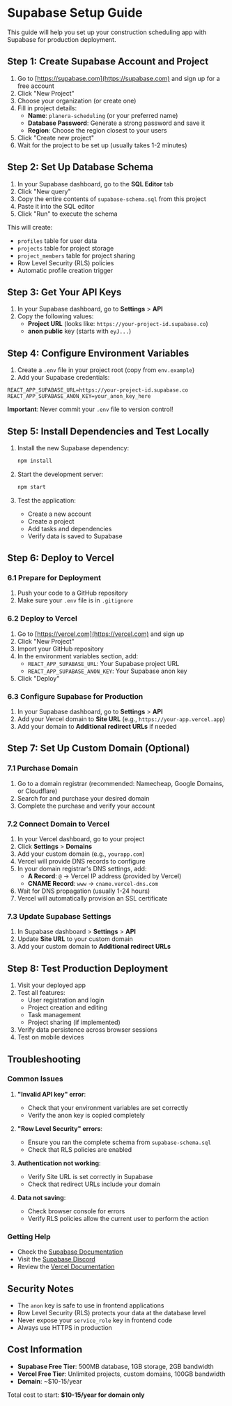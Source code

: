 # Supabase Setup Guide

This guide will help you set up your construction scheduling app with Supabase for production deployment.

## Step 1: Create Supabase Account and Project

1. Go to [https://supabase.com](https://supabase.com) and sign up for a free account
2. Click "New Project"
3. Choose your organization (or create one)
4. Fill in project details:
   - **Name**: `planera-scheduling` (or your preferred name)
   - **Database Password**: Generate a strong password and save it
   - **Region**: Choose the region closest to your users
5. Click "Create new project"
6. Wait for the project to be set up (usually takes 1-2 minutes)

## Step 2: Set Up Database Schema

1. In your Supabase dashboard, go to the **SQL Editor** tab
2. Click "New query"
3. Copy the entire contents of `supabase-schema.sql` from this project
4. Paste it into the SQL editor
5. Click "Run" to execute the schema

This will create:
- `profiles` table for user data
- `projects` table for project storage
- `project_members` table for project sharing
- Row Level Security (RLS) policies
- Automatic profile creation trigger

## Step 3: Get Your API Keys

1. In your Supabase dashboard, go to **Settings** > **API**
2. Copy the following values:
   - **Project URL** (looks like: `https://your-project-id.supabase.co`)
   - **anon public** key (starts with `eyJ...`)

## Step 4: Configure Environment Variables

1. Create a `.env` file in your project root (copy from `env.example`)
2. Add your Supabase credentials:

```env
REACT_APP_SUPABASE_URL=https://your-project-id.supabase.co
REACT_APP_SUPABASE_ANON_KEY=your_anon_key_here
```

**Important**: Never commit your `.env` file to version control!

## Step 5: Install Dependencies and Test Locally

1. Install the new Supabase dependency:
   ```bash
   npm install
   ```

2. Start the development server:
   ```bash
   npm start
   ```

3. Test the application:
   - Create a new account
   - Create a project
   - Add tasks and dependencies
   - Verify data is saved to Supabase

## Step 6: Deploy to Vercel

### 6.1 Prepare for Deployment

1. Push your code to a GitHub repository
2. Make sure your `.env` file is in `.gitignore`

### 6.2 Deploy to Vercel

1. Go to [https://vercel.com](https://vercel.com) and sign up
2. Click "New Project"
3. Import your GitHub repository
4. In the environment variables section, add:
   - `REACT_APP_SUPABASE_URL`: Your Supabase project URL
   - `REACT_APP_SUPABASE_ANON_KEY`: Your Supabase anon key
5. Click "Deploy"

### 6.3 Configure Supabase for Production

1. In your Supabase dashboard, go to **Settings** > **API**
2. Add your Vercel domain to **Site URL** (e.g., `https://your-app.vercel.app`)
3. Add your domain to **Additional redirect URLs** if needed

## Step 7: Set Up Custom Domain (Optional)

### 7.1 Purchase Domain

1. Go to a domain registrar (recommended: Namecheap, Google Domains, or Cloudflare)
2. Search for and purchase your desired domain
3. Complete the purchase and verify your account

### 7.2 Connect Domain to Vercel

1. In your Vercel dashboard, go to your project
2. Click **Settings** > **Domains**
3. Add your custom domain (e.g., `yourapp.com`)
4. Vercel will provide DNS records to configure
5. In your domain registrar's DNS settings, add:
   - **A Record**: `@` → Vercel IP address (provided by Vercel)
   - **CNAME Record**: `www` → `cname.vercel-dns.com`
6. Wait for DNS propagation (usually 1-24 hours)
7. Vercel will automatically provision an SSL certificate

### 7.3 Update Supabase Settings

1. In Supabase dashboard > **Settings** > **API**
2. Update **Site URL** to your custom domain
3. Add your custom domain to **Additional redirect URLs**

## Step 8: Test Production Deployment

1. Visit your deployed app
2. Test all features:
   - User registration and login
   - Project creation and editing
   - Task management
   - Project sharing (if implemented)
3. Verify data persistence across browser sessions
4. Test on mobile devices

## Troubleshooting

### Common Issues

1. **"Invalid API key" error**:
   - Check that your environment variables are set correctly
   - Verify the anon key is copied completely

2. **"Row Level Security" errors**:
   - Ensure you ran the complete schema from `supabase-schema.sql`
   - Check that RLS policies are enabled

3. **Authentication not working**:
   - Verify Site URL is set correctly in Supabase
   - Check that redirect URLs include your domain

4. **Data not saving**:
   - Check browser console for errors
   - Verify RLS policies allow the current user to perform the action

### Getting Help

- Check the [Supabase Documentation](https://supabase.com/docs)
- Visit the [Supabase Discord](https://discord.supabase.com)
- Review the [Vercel Documentation](https://vercel.com/docs)

## Security Notes

- The `anon` key is safe to use in frontend applications
- Row Level Security (RLS) protects your data at the database level
- Never expose your `service_role` key in frontend code
- Always use HTTPS in production

## Cost Information

- **Supabase Free Tier**: 500MB database, 1GB storage, 2GB bandwidth
- **Vercel Free Tier**: Unlimited projects, custom domains, 100GB bandwidth
- **Domain**: ~$10-15/year

Total cost to start: **$10-15/year for domain only**



